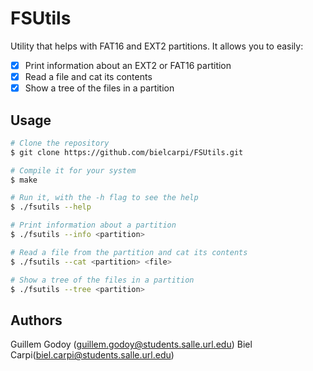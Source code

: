 # FSUtils
Utility that helps with FAT16 and EXT2 partitions. It allows you to easily:

- [x] Print information about an EXT2 or FAT16 partition
- [x] Read a file and cat its contents
- [x] Show a tree of the files in a partition

## Usage
```bash
# Clone the repository
$ git clone https://github.com/bielcarpi/FSUtils.git

# Compile it for your system
$ make

# Run it, with the -h flag to see the help
$ ./fsutils --help

# Print information about a partition
$ ./fsutils --info <partition>

# Read a file from the partition and cat its contents
$ ./fsutils --cat <partition> <file>

# Show a tree of the files in a partition
$ ./fsutils --tree <partition>
```

## Authors
Guillem Godoy (guillem.godoy@students.salle.url.edu)
Biel Carpi(biel.carpi@students.salle.url.edu)
